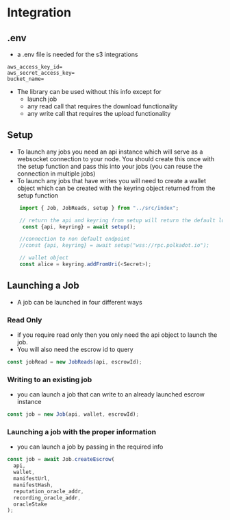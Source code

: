 # Integration

## .env

- a .env file is needed for the s3 integrations

```
aws_access_key_id=
aws_secret_access_key=
bucket_name=
```

- The library can be used without this info except for
  - launch job
  - any read call that requires the download functionality
  - any write call that requires the upload functionality

## Setup

- To launch any jobs you need an api instance which will serve as a websocket connection to your node. You should create this once with the setup function and pass this into your jobs (you can reuse the connection in multiple jobs)
- To launch any jobs that have writes you will need to create a wallet object which can be created with the keyring object returned from the setup function

```javascript
	import { Job, JobReads, setup } from "../src/index";

	// return the api and keyring from setup will return the default local host connection to api
	 const {api, keyring} = await setup();

	//connection to non default endpoint
    //const {api, keyring} = await setup("wss://rpc.polkadot.io");

	// wallet object
	const alice = keyring.addFromUri(<Secret>);

```

## Launching a Job

- A job can be launched in four different ways

### Read Only

- if you require read only then you only need the api object to launch the job.
- You will also need the escrow id to query

```javascript
const jobRead = new JobReads(api, escrowId);
```

### Writing to an existing job

- you can launch a job that can write to an already launched escrow instance

```javascript
const job = new Job(api, wallet, escrowId);
```

### Launching a job with the proper information

- you can launch a job by passing in the required info

```javascript
const job = await Job.createEscrow(
  api,
  wallet,
  manifestUrl,
  manifestHash,
  reputation_oracle_addr,
  recording_oracle_addr,
  oracleStake
);
```
